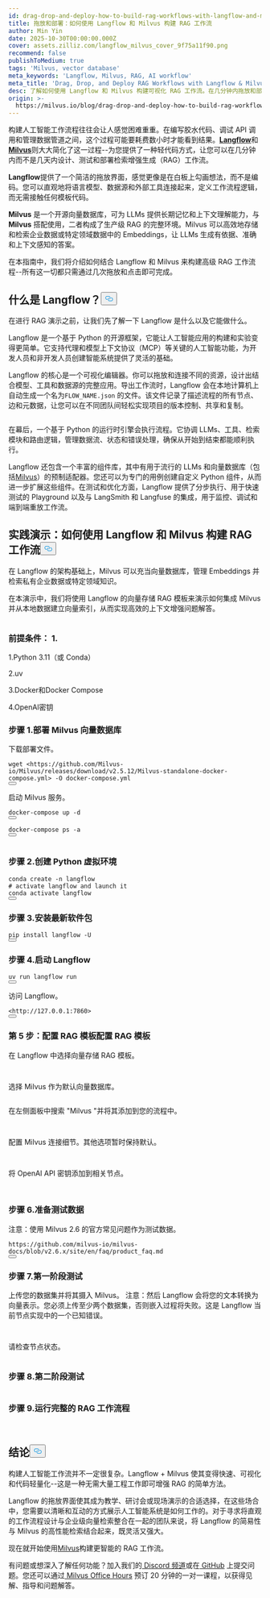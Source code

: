 ```yaml
---
id: drag-drop-and-deploy-how-to-build-rag-workflows-with-langflow-and-milvus.md
title: 拖放和部署：如何使用 Langflow 和 Milvus 构建 RAG 工作流
author: Min Yin
date: 2025-10-30T00:00:00.000Z
cover: assets.zilliz.com/langflow_milvus_cover_9f75a11f90.png
recommend: false
publishToMedium: true
tags: 'Milvus, vector database'
meta_keywords: 'Langflow, Milvus, RAG, AI workflow'
meta_title: 'Drag, Drop, and Deploy RAG Workflows with Langflow & Milvus'
desc: 了解如何使用 Langflow 和 Milvus 构建可视化 RAG 工作流。在几分钟内拖放和部署上下文感知的人工智能应用程序，无需编码。
origin: >-
  https://milvus.io/blog/drag-drop-and-deploy-how-to-build-rag-workflows-with-langflow-and-milvus.md
---
```

<p>构建人工智能工作流程往往会让人感觉困难重重。在编写胶水代码、调试 API 调用和管理数据管道之间，这个过程可能要耗费数小时才能看到结果。<a href="https://www.langflow.org/"><strong>Langflow</strong></a>和<a href="https://milvus.io/"><strong>Milvus</strong></a>则大大简化了这一过程--为您提供了一种轻代码方式，让您可以在几分钟内而不是几天内设计、测试和部署检索增强生成（RAG）工作流。</p>
<p><strong>Langflow</strong>提供了一个简洁的拖放界面，感觉更像是在白板上勾画想法，而不是编码。您可以直观地将语言模型、数据源和外部工具连接起来，定义工作流程逻辑，而无需接触任何模板代码。</p>
<p><strong>Milvus</strong> 是一个开源向量数据库，可为 LLMs 提供长期记忆和上下文理解能力，与<strong>Milvus</strong> 搭配使用，二者构成了生产级 RAG 的完整环境。Milvus 可以高效地存储和检索企业数据或特定领域数据中的 Embeddings，让 LLMs 生成有依据、准确和上下文感知的答案。</p>
<p>在本指南中，我们将介绍如何结合 Langflow 和 Milvus 来构建高级 RAG 工作流程--所有这一切都只需通过几次拖放和点击即可完成。</p>
<h2 id="What-is-Langflow" class="common-anchor-header">什么是 Langflow？<button data-href="#What-is-Langflow" class="anchor-icon" translate="no">
      <svg translate="no"
        aria-hidden="true"
        focusable="false"
        height="20"
        version="1.1"
        viewBox="0 0 16 16"
        width="16"
      >
        <path
          fill="#0092E4"
          fill-rule="evenodd"
          d="M4 9h1v1H4c-1.5 0-3-1.69-3-3.5S2.55 3 4 3h4c1.45 0 3 1.69 3 3.5 0 1.41-.91 2.72-2 3.25V8.59c.58-.45 1-1.27 1-2.09C10 5.22 8.98 4 8 4H4c-.98 0-2 1.22-2 2.5S3 9 4 9zm9-3h-1v1h1c1 0 2 1.22 2 2.5S13.98 12 13 12H9c-.98 0-2-1.22-2-2.5 0-.83.42-1.64 1-2.09V6.25c-1.09.53-2 1.84-2 3.25C6 11.31 7.55 13 9 13h4c1.45 0 3-1.69 3-3.5S14.5 6 13 6z"
        ></path>
      </svg>
    </button></h2><p>在进行 RAG 演示之前，让我们先了解一下 Langflow 是什么以及它能做什么。</p>
<p>Langflow 是一个基于 Python 的开源框架，它能让人工智能应用的构建和实验变得更简单。它支持代理和模型上下文协议（MCP）等关键的人工智能功能，为开发人员和非开发人员创建智能系统提供了灵活的基础。</p>
<p>Langflow 的核心是一个可视化编辑器。你可以拖放和连接不同的资源，设计出结合模型、工具和数据源的完整应用。导出工作流时，Langflow 会在本地计算机上自动生成一个名为<code translate="no">FLOW_NAME.json</code> 的文件。该文件记录了描述流程的所有节点、边和元数据，让您可以在不同团队间轻松实现项目的版本控制、共享和复制。</p>
<p>
  <span class="img-wrapper">
    <img translate="no" src="https://assets.zilliz.com/Langflow_s_visual_editor_cd553ad4ad.png" alt="" class="doc-image" id="" />
    <span></span>
  </span>
</p>
<p>在幕后，一个基于 Python 的运行时引擎会执行流程。它协调 LLMs、工具、检索模块和路由逻辑，管理数据流、状态和错误处理，确保从开始到结束都能顺利执行。</p>
<p>Langflow 还包含一个丰富的组件库，其中有用于流行的 LLMs 和向量数据库（包括<a href="https://milvus.io/">Milvus</a>）的预制适配器。您还可以为专门的用例创建自定义 Python 组件，从而进一步扩展这些组件。在测试和优化方面，Langflow 提供了分步执行、用于快速测试的 Playground 以及与 LangSmith 和 Langfuse 的集成，用于监控、调试和端到端重放工作流。</p>
<h2 id="Hands-on-Demo-How-to-Build-a-RAG-Workflow-with-Langflow-and-Milvus" class="common-anchor-header">实践演示：如何使用 Langflow 和 Milvus 构建 RAG 工作流<button data-href="#Hands-on-Demo-How-to-Build-a-RAG-Workflow-with-Langflow-and-Milvus" class="anchor-icon" translate="no">
      <svg translate="no"
        aria-hidden="true"
        focusable="false"
        height="20"
        version="1.1"
        viewBox="0 0 16 16"
        width="16"
      >
        <path
          fill="#0092E4"
          fill-rule="evenodd"
          d="M4 9h1v1H4c-1.5 0-3-1.69-3-3.5S2.55 3 4 3h4c1.45 0 3 1.69 3 3.5 0 1.41-.91 2.72-2 3.25V8.59c.58-.45 1-1.27 1-2.09C10 5.22 8.98 4 8 4H4c-.98 0-2 1.22-2 2.5S3 9 4 9zm9-3h-1v1h1c1 0 2 1.22 2 2.5S13.98 12 13 12H9c-.98 0-2-1.22-2-2.5 0-.83.42-1.64 1-2.09V6.25c-1.09.53-2 1.84-2 3.25C6 11.31 7.55 13 9 13h4c1.45 0 3-1.69 3-3.5S14.5 6 13 6z"
        ></path>
      </svg>
    </button></h2><p>在 Langflow 的架构基础上，Milvus 可以充当向量数据库，管理 Embeddings 并检索私有企业数据或特定领域知识。</p>
<p>在本演示中，我们将使用 Langflow 的向量存储 RAG 模板来演示如何集成 Milvus 并从本地数据建立向量索引，从而实现高效的上下文增强问题解答。</p>
<p>
  <span class="img-wrapper">
    <img translate="no" src="https://assets.zilliz.com/data_processing_flow_289a9376c9.webp" alt="" class="doc-image" id="" />
    <span></span>
  </span>
</p>
<h3 id="Prerequisites" class="common-anchor-header">前提条件： 1.</h3><p>1.Python 3.11（或 Conda）</p>
<p>2.uv</p>
<p>3.Docker和Docker Compose</p>
<p>4.OpenAI密钥</p>
<h3 id="Step-1-Deploy-Milvus-Vector-Database" class="common-anchor-header">步骤 1.部署 Milvus 向量数据库</h3><p>下载部署文件。</p>
<pre><code translate="no">wget &lt;https://github.com/Milvus-io/Milvus/releases/download/v2.5.12/Milvus-standalone-docker-compose.yml&gt; -O docker-compose.yml
<button class="copy-code-btn"></button></code></pre>
<p>启动 Milvus 服务。</p>
<pre><code translate="no">docker-compose up -d
<button class="copy-code-btn"></button></code></pre>
<pre><code translate="no">docker-compose ps -a
<button class="copy-code-btn"></button></code></pre>
<p>
  <span class="img-wrapper">
    <img translate="no" src="https://assets.zilliz.com/start_milvus_service_860353ed55.webp" alt="" class="doc-image" id="" />
    <span></span>
  </span>
</p>
<h3 id="Step-2-Create-a-Python-Virtual-Environment" class="common-anchor-header">步骤 2.创建 Python 虚拟环境</h3><pre><code translate="no">conda create -n langflow
<span class="hljs-comment"># activate langflow and launch it</span>
conda activate langflow
<button class="copy-code-btn"></button></code></pre>
<h3 id="Step-3-Install-the-Latest-Packages" class="common-anchor-header">步骤 3.安装最新软件包</h3><pre><code translate="no">pip install langflow -U
<button class="copy-code-btn"></button></code></pre>
<h3 id="Step-4-Launch-Langflow" class="common-anchor-header">步骤 4.启动 Langflow</h3><pre><code translate="no">uv run langflow run
<button class="copy-code-btn"></button></code></pre>
<p>访问 Langflow。</p>
<pre><code translate="no">&lt;<span class="hljs-attr">http</span>:<span class="hljs-comment">//127.0.0.1:7860&gt;</span>
<button class="copy-code-btn"></button></code></pre>
<h3 id="Step-5-Configure-the-RAG-Template" class="common-anchor-header">第 5 步：配置 RAG 模板配置 RAG 模板</h3><p>在 Langflow 中选择向量存储 RAG 模板。</p>
<p>
  <span class="img-wrapper">
    <img translate="no" src="https://assets.zilliz.com/rag1_fcb0d1c3c5.webp" alt="" class="doc-image" id="" />
    <span></span>
  </span>
</p>
<p>
  <span class="img-wrapper">
    <img translate="no" src="https://assets.zilliz.com/rag2_f750e10a41.webp" alt="" class="doc-image" id="" />
    <span></span>
  </span>
</p>
<p>选择 Milvus 作为默认向量数据库。</p>
<p>
  <span class="img-wrapper">
    <img translate="no" src="https://assets.zilliz.com/vdb_milvus_925c6ce846.webp" alt="" class="doc-image" id="" />
    <span></span>
  </span>
</p>
<p>在左侧面板中搜索 "Milvus "并将其添加到您的流程中。</p>
<p>
  <span class="img-wrapper">
    <img translate="no" src="https://assets.zilliz.com/add_milvus1_862d14d0d0.webp" alt="" class="doc-image" id="" />
    <span></span>
  </span>
</p>
<p>
  <span class="img-wrapper">
    <img translate="no" src="https://assets.zilliz.com/add_milvus2_4e3d6aacda.webp" alt="" class="doc-image" id="" />
    <span></span>
  </span>
</p>
<p>配置 Milvus 连接细节。其他选项暂时保持默认。</p>
<p>
  <span class="img-wrapper">
    <img translate="no" src="https://assets.zilliz.com/connect1_a27d3e4f43.webp" alt="" class="doc-image" id="" />
    <span></span>
  </span>
</p>
<p>
  <span class="img-wrapper">
    <img translate="no" src="https://assets.zilliz.com/connect2_d8421c1525.webp" alt="" class="doc-image" id="" />
    <span></span>
  </span>
</p>
<p>将 OpenAI API 密钥添加到相关节点。</p>
<p>
  <span class="img-wrapper">
    <img translate="no" src="https://assets.zilliz.com/openai_key_7a6596868c.webp" alt="" class="doc-image" id="" />
    <span></span>
  </span>
</p>
<p>
  <span class="img-wrapper">
    <img translate="no" src="https://assets.zilliz.com/openai_key2_4753bfb4d0.webp" alt="" class="doc-image" id="" />
    <span></span>
  </span>
</p>
<h3 id="Step-6-Prepare-Test-Data" class="common-anchor-header">步骤 6.准备测试数据</h3><p>注意：使用 Milvus 2.6 的官方常见问题作为测试数据。</p>
<pre><code translate="no">https://github.com/milvus-io/milvus-docs/blob/v2.6.x/site/en/faq/product_faq.md
<button class="copy-code-btn"></button></code></pre>
<h3 id="Step-7-Phase-One-Testing" class="common-anchor-header">步骤 7.第一阶段测试</h3><p>上传您的数据集并将其摄入 Milvus。 注意：然后 Langflow 会将您的文本转换为向量表示。您必须上传至少两个数据集，否则嵌入过程将失败。这是 Langflow 当前节点实现中的一个已知错误。</p>
<p>
  <span class="img-wrapper">
    <img translate="no" src="https://assets.zilliz.com/ingest_7b804d870a.webp" alt="" class="doc-image" id="" />
    <span></span>
  </span>
</p>
<p>
  <span class="img-wrapper">
    <img translate="no" src="https://assets.zilliz.com/ingest2_fc7f1e4d9a.webp" alt="" class="doc-image" id="" />
    <span></span>
  </span>
</p>
<p>请检查节点状态。</p>
<p>
  <span class="img-wrapper">
    <img translate="no" src="https://assets.zilliz.com/test_48e02d48ca.webp" alt="" class="doc-image" id="" />
    <span></span>
  </span>
</p>
<h3 id="Step-8-Phase-Two-Testing" class="common-anchor-header">步骤 8.第二阶段测试</h3><p>
  <span class="img-wrapper">
    <img translate="no" src="https://assets.zilliz.com/ingest_7b804d870a.webp" alt="" class="doc-image" id="" />
    <span></span>
  </span>
</p>
<h3 id="Step-9-Run-the-Full-RAG-Workflow" class="common-anchor-header">步骤 9.运行完整的 RAG 工作流程</h3><p>
  <span class="img-wrapper">
    <img translate="no" src="https://assets.zilliz.com/full_flow1_5b4f4962f5.webp" alt="" class="doc-image" id="" />
    <span></span>
  </span>
</p>
<p>
  <span class="img-wrapper">
    <img translate="no" src="https://assets.zilliz.com/full_flow2_535c722a3d.webp" alt="" class="doc-image" id="" />
    <span></span>
  </span>
</p>
<h2 id="Conclusion" class="common-anchor-header">结论<button data-href="#Conclusion" class="anchor-icon" translate="no">
      <svg translate="no"
        aria-hidden="true"
        focusable="false"
        height="20"
        version="1.1"
        viewBox="0 0 16 16"
        width="16"
      >
        <path
          fill="#0092E4"
          fill-rule="evenodd"
          d="M4 9h1v1H4c-1.5 0-3-1.69-3-3.5S2.55 3 4 3h4c1.45 0 3 1.69 3 3.5 0 1.41-.91 2.72-2 3.25V8.59c.58-.45 1-1.27 1-2.09C10 5.22 8.98 4 8 4H4c-.98 0-2 1.22-2 2.5S3 9 4 9zm9-3h-1v1h1c1 0 2 1.22 2 2.5S13.98 12 13 12H9c-.98 0-2-1.22-2-2.5 0-.83.42-1.64 1-2.09V6.25c-1.09.53-2 1.84-2 3.25C6 11.31 7.55 13 9 13h4c1.45 0 3-1.69 3-3.5S14.5 6 13 6z"
        ></path>
      </svg>
    </button></h2><p>构建人工智能工作流并不一定很复杂。Langflow + Milvus 使其变得快速、可视化和代码轻量化--这是一种无需大量工程工作即可增强 RAG 的简单方法。</p>
<p>Langflow 的拖放界面使其成为教学、研讨会或现场演示的合适选择，在这些场合中，您需要以清晰和互动的方式展示人工智能系统是如何工作的。对于寻求将直观的工作流程设计与企业级向量检索整合在一起的团队来说，将 Langflow 的简易性与 Milvus 的高性能检索结合起来，既灵活又强大。</p>
<p>现在就开始使用<a href="https://milvus.io/">Milvus</a>构建更智能的 RAG 工作流。</p>
<p>有问题或想深入了解任何功能？加入我们的<a href="https://discord.com/invite/8uyFbECzPX"> Discord 频道</a>或在<a href="https://github.com/milvus-io/milvus"> GitHub</a> 上提交问题。您还可以通过<a href="https://milvus.io/blog/join-milvus-office-hours-to-get-support-from-vectordb-experts.md"> Milvus Office Hours</a> 预订 20 分钟的一对一课程，以获得见解、指导和问题解答。</p>
